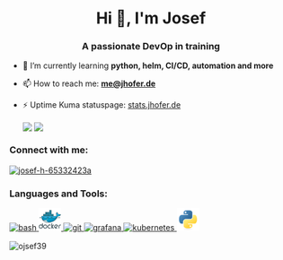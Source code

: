 <h1 align="center">Hi 👋, I'm Josef</h1>
<h3 align="center">A passionate DevOp in training</h3>

- 🌱 I’m currently learning **python, helm, CI/CD, automation and more**

- 📫 How to reach me: **me@jhofer.de**

- ⚡ Uptime Kuma statuspage: <a href="http://stats.jhofer.de" target="_blank">stats.jhofer.de</a>

  <img align="center" src="https://stats.jhofer.org/api/badge/17/uptime/168?label=Infrastructure%20(Last%207%20Days)+">
  <img align="center" src="https://stats.jhofer.org/api/badge/18/uptime/168?label=Services%20(Last%207%20Days)+"

<h3 align="left">Connect with me:</h3>
<p align="left">
<a href="https://linkedin.com/in/josef-h-65332423a" target="blank"><img align="center" src="https://raw.githubusercontent.com/rahuldkjain/github-profile-readme-generator/master/src/images/icons/Social/linked-in-alt.svg" alt="josef-h-65332423a" height="30" width="40" /></a>
</p>

<h3 align="left">Languages and Tools:</h3>
<p align="left"> <a href="https://www.gnu.org/software/bash/" target="_blank" rel="noreferrer"> <img src="https://www.vectorlogo.zone/logos/gnu_bash/gnu_bash-icon.svg" alt="bash" width="40" height="40"/> </a> <a href="https://www.docker.com/" target="_blank" rel="noreferrer"> <img src="https://raw.githubusercontent.com/devicons/devicon/master/icons/docker/docker-original-wordmark.svg" alt="docker" width="40" height="40"/> </a> <a href="https://git-scm.com/" target="_blank" rel="noreferrer"> <img src="https://www.vectorlogo.zone/logos/git-scm/git-scm-icon.svg" alt="git" width="40" height="40"/> </a> <a href="https://grafana.com" target="_blank" rel="noreferrer"> <img src="https://www.vectorlogo.zone/logos/grafana/grafana-icon.svg" alt="grafana" width="40" height="40"/> </a> <a href="https://kubernetes.io" target="_blank" rel="noreferrer"> <img src="https://www.vectorlogo.zone/logos/kubernetes/kubernetes-icon.svg" alt="kubernetes" width="40" height="40"/> </a> <a href="https://www.python.org" target="_blank" rel="noreferrer"> <img src="https://raw.githubusercontent.com/devicons/devicon/master/icons/python/python-original.svg" alt="python" width="40" height="40"/> </a> </p>

<p><img align="center" src="https://github-readme-stats.vercel.app/api/top-langs?username=ojsef39&show_icons=true&theme=dark&locale=en&layout=compact" alt="ojsef39" /></p>

